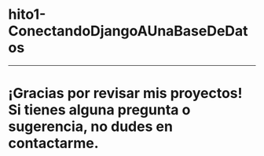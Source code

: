 # hito1-ConectandoDjangoAUnaBaseDeDatos

----------------------------------------------------------------------------------------------------------------------------------------------------------

 # ¡Gracias por revisar mis proyectos! Si tienes alguna pregunta o sugerencia, no dudes en contactarme.
